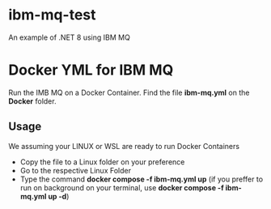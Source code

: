 # ibm-mq-test
An example of .NET 8 using IBM MQ

# Docker YML for IBM MQ
Run the IMB MQ on a Docker Container.
Find the file **ibm-mq.yml** on the **Docker** folder.
## Usage
We assuming your LINUX or WSL are ready to run Docker Containers
 - Copy the file to a Linux folder on your preference
 - Go to the respective Linux Folder
 - Type the command **docker compose -f ibm-mq.yml up** (if you preffer to run on background on your terminal, use **docker compose -f ibm-mq.yml up -d**)
